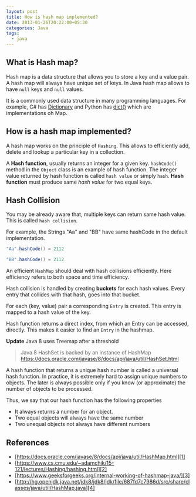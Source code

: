 ```yaml
---
layout: post
title: How is hash map implemented?
date: 2013-01-26T20:22:00+05:30
categories: Java
tags:
  - java
---
```


## What is Hash map?

Hash map is a data structure that allows you to store a key and a value pair. A hash map will always have unique set of keys. In Java hash map allows to have `null` keys and `null` values.

It is a commonly used data structure in many programming languages. For example, C# has [Dictionary](<https://msdn.microsoft.com/en-us/library/xfhwa508(v=vs.110).aspx>) and Python has [dict()](https://docs.python.org/3/tutorial/datastructures.html#dictionaries) which are implementations oh Map.

## How is a hash map implemented?

A hash map works on the principle of `Hashing`. This allows to efficiently add, delete and lookup a particular key in a collection.

A **Hash function**, usually returns an integer for a given key. `hashCode()` method in the `Object` class is an example of hash function. The integer value returned by hash function is called `hash value` or simply `hash`. **Hash function** must produce same _hash value_ for two equal keys.

## Hash Collision

You may be already aware that, multiple keys can return same hash value. This is called `hash collision`.

For example, the Strings "Aa" and "BB" have same hashCode in the default implementation.

``` java
"Aa".hashCode() = 2112

"BB".hashCode() = 2112
```

An efficient `HashMap` should deal with hash collisions efficiently. Here efficiency refers to both space and time efficiency.

Hash collision is handled by creating **buckets** for each hash values. Every entry that collides with that hash, goes into that bucket.

For each (key, value) pair a corresponding `Entry` is created. This entry is mapped to a hash value of the key.

Hash function returns a direct index, from which an Entry can be accessed, directly. This makes it easier to find an `Entry` in the hashmap.

**Update** Java 8 uses Treemap after a threshold

> Java 8 HashSet is backed by an instance of HashMap
> https://docs.oracle.com/javase/8/docs/api/java/util/HashSet.html

A hash function that returns a unique hash number is called a universal hash function. In practice, it is extremely hard to assign unique numbers to objects. The later is always possible only if you know (or approximate) the number of objects to be processed.

Thus, we say that our hash function has the following properties

- It always returns a number for an object.
- Two equal objects will always have the same number
- Two unequal objects not always have different numbers

## References

- [https://docs.oracle.com/javase/8/docs/api/java/util/HashMap.html][1]
- [https://www.cs.cmu.edu/~adamchik/15-121/lectures/Hashing/hashing.html][2]
- [https://www.geeksforgeeks.org/internal-working-of-hashmap-java/][3]
- [http://hg.openjdk.java.net/jdk8/jdk8/jdk/file/687fd7c7986d/src/share/classes/java/util/HashMap.java][4]

[1]: https://docs.oracle.com/javase/8/docs/api/java/util/HashMap.html "HashMap (Java Platform SE 8 )"
[2]: https://www.cs.cmu.edu/~adamchik/15-121/lectures/Hashing/hashing.html "Concept Of Hashing"
[3]: https://www.geeksforgeeks.org/internal-working-of-hashmap-java/ "Internal Working of HashMap in Java"
[4]: http://hg.openjdk.java.net/jdk8/jdk8/jdk/file/687fd7c7986d/src/share/classes/java/util/HashMap.java "HashMap source code from Java 8"
